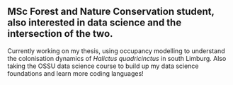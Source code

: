 ## MSc Forest and Nature Conservation student, also interested in data science and the intersection of the two.

Currently working on my thesis, using occupancy modelling to understand the colonisation dynamics of *Halictus quadricinctus* in south Limburg. 
Also taking the OSSU data science course to build up my data science foundations and learn more coding languages!


